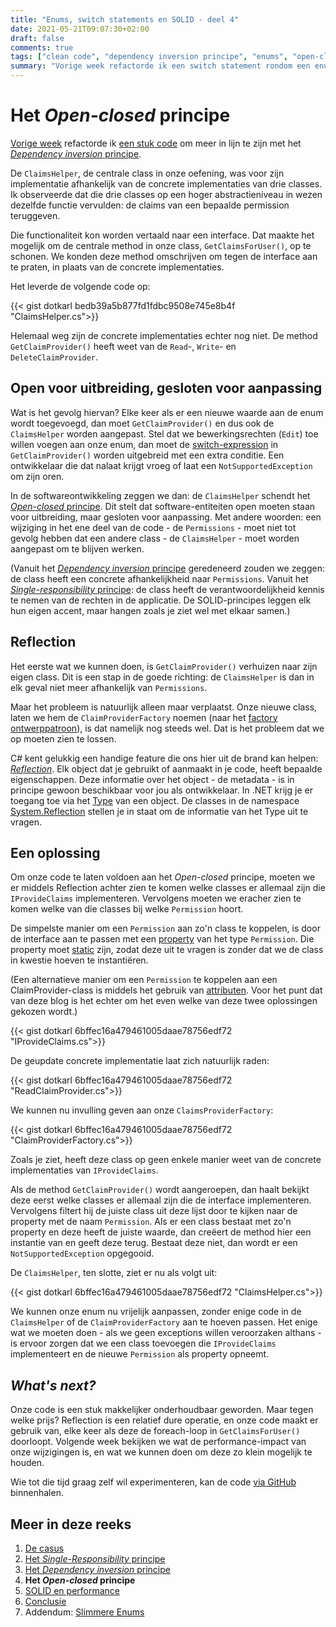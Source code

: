 ```yaml
---
title: "Enums, switch statements en SOLID - deel 4"
date: 2021-05-21T09:07:30+02:00
draft: false
comments: true
tags: ["clean code", "dependency inversion principe", "enums", "open-closed principe", "refactoren", "reflection", "single-responsibility principe", "SOLID", "switch statements"]
summary: "Vorige week refactorde ik een switch statement rondom een enum aan de hand van het *Dependency inversion* principe. Deze week zetten we onze refactorslag voort aan de hand van het de O in SOLID: het *Open-closed* principe. Zo voorkomen we dat we onze code hoeven te herschrijven, elke keer als we onze enum aanpassen."
---
```


# Het *Open-closed* principe


[Vorige week](/blog/21/05/enums-switch-statements-en-solid-3) refactorde ik [een stuk code](https://github.com/notkarlmarx/RefactorExercises/blob/master/RefactorExercises/EnumSwitch/Refactored/V01/ClaimsHelper.cs) om meer in lijn te zijn met het [*Dependency inversion* principe](https://en.wikipedia.org/wiki/Dependency_inversion_principle). 


De `ClaimsHelper`, de centrale class in onze oefening, was voor zijn implementatie afhankelijk van de concrete implementaties van drie classes. Ik observeerde dat die drie classes op een hoger abstractieniveau in wezen dezelfde functie vervulden: de claims van een bepaalde permission teruggeven. 


Die functionaliteit kon worden vertaald naar een interface. Dat maakte het mogelijk om de centrale method in onze class, `GetClaimsForUser()`, op te schonen. We konden deze method omschrijven om tegen de interface aan te praten, in plaats van de concrete implementaties. 


Het leverde de volgende code op:


{{< gist dotkarl bedb39a5b877fd1fdbc9508e745e8b4f "ClaimsHelper.cs">}}


Helemaal weg zijn de concrete implementaties echter nog niet. De method `GetClaimProvider()` heeft weet van de `Read`-, `Write`- en `DeleteClaimProvider`. 


## Open voor uitbreiding, gesloten voor aanpassing


Wat is het gevolg hiervan? Elke keer als er een nieuwe waarde aan de enum wordt toegevoegd, dan moet `GetClaimProvider()` en dus ook de `ClaimsHelper` worden aangepast. Stel dat we bewerkingsrechten (`Edit`) toe willen voegen aan onze enum, dan moet de [switch-expression](https://docs.microsoft.com/en-us/dotnet/csharp/language-reference/operators/switch-expression) in `GetClaimProvider()` worden uitgebreid met een extra conditie. Een ontwikkelaar die dat nalaat krijgt vroeg of laat een `NotSupportedException` om zijn oren.


In de softwareontwikkeling zeggen we dan: de `ClaimsHelper` schendt het [*Open-closed* principe](https://en.wikipedia.org/wiki/Open%E2%80%93closed_principle). Dit stelt dat software-entiteiten open moeten staan voor uitbreiding, maar gesloten voor aanpassing. Met andere woorden: een wijziging in het ene deel van de code - de `Permissions` - moet niet tot gevolg hebben dat een andere class - de `ClaimsHelper` - moet worden aangepast om te blijven werken.


(Vanuit het [*Dependency inversion* principe](/blog/21/05/enums-switch-statements-en-solid-3) geredeneerd zouden we zeggen: de class heeft een concrete afhankelijkheid naar `Permissions`. Vanuit het [*Single-responsibility* principe](/blog/21/05/enums-switch-statements-en-solid-2): de class heeft de verantwoordelijkheid kennis te nemen van de rechten in de applicatie. De SOLID-principes leggen elk hun eigen accent, maar hangen zoals je ziet wel met elkaar samen.)


## Reflection


Het eerste wat we kunnen doen, is `GetClaimProvider()` verhuizen naar zijn eigen class. Dit is een stap in de goede richting: de `ClaimsHelper` is dan in elk geval niet meer afhankelijk van `Permissions`. 


Maar het probleem is natuurlijk alleen maar verplaatst. Onze nieuwe class, laten we hem de `ClaimProviderFactory` noemen (naar het [factory ontwerppatroon](https://en.wikipedia.org/wiki/Factory_method_pattern)), is dat namelijk nog steeds wel. Dat is het probleem dat we op moeten zien te lossen.


C# kent gelukkig een handige feature die ons hier uit de brand kan helpen: [*Reflection*](https://docs.microsoft.com/en-us/dotnet/csharp/programming-guide/concepts/reflection). Elk object dat je gebruikt of aanmaakt in je code, heeft bepaalde eigenschappen. Deze informatie over het object - de metadata - is in principe gewoon beschikbaar voor jou als ontwikkelaar. In .NET krijg je er toegang toe via het [Type](https://docs.microsoft.com/en-us/dotnet/api/system.type?view=net-5.0) van een object. De classes in de namespace [System.Reflection](https://docs.microsoft.com/en-us/dotnet/api/system.reflection?view=net-5.0) stellen je in staat om de informatie van het Type uit te vragen.


## Een oplossing


Om onze code te laten voldoen aan het *Open-closed* principe, moeten we er middels Reflection achter zien te komen welke classes er allemaal zijn die `IProvideClaims` implementeren. Vervolgens moeten we eracher zien te komen welke van die classes bij welke `Permission` hoort.


De simpelste manier om een `Permission` aan zo'n class te koppelen, is door de interface aan te passen met een [property](https://docs.microsoft.com/en-us/dotnet/csharp/programming-guide/classes-and-structs/properties) van het type `Permission`. Die property moet [static](https://docs.microsoft.com/en-us/dotnet/csharp/language-reference/keywords/static) zijn, zodat deze uit te vragen is zonder dat we de class in kwestie hoeven te instantiëren.


(Een alternatieve manier om een `Permission` te koppelen aan een ClaimProvider-class is middels het gebruik van [attributen](https://docs.microsoft.com/en-us/dotnet/csharp/programming-guide/concepts/attributes/). Voor het punt dat van deze blog is het echter om het even welke van deze twee oplossingen gekozen wordt.)


{{< gist dotkarl 6bffec16a479461005daae78756edf72 "IProvideClaims.cs">}}


De geupdate concrete implementatie laat zich natuurlijk raden:


{{< gist dotkarl 6bffec16a479461005daae78756edf72 "ReadClaimProvider.cs">}}


We kunnen nu invulling geven aan onze `ClaimsProviderFactory`:


{{< gist dotkarl 6bffec16a479461005daae78756edf72 "ClaimProviderFactory.cs">}}


Zoals je ziet, heeft deze class op geen enkele manier weet van de concrete implementaties van `IProvideClaims`. 


Als de method `GetClaimProvider()` wordt aangeroepen, dan haalt bekijkt deze eerst welke classes er allemaal zijn die de interface implementeren. Vervolgens filtert hij de juiste class uit deze lijst door te kijken naar de property met de naam `Permission`. Als er een class bestaat met zo'n property en deze heeft de juiste waarde, dan creëert de method hier een instantie van en geeft deze terug. Bestaat deze niet, dan wordt er een `NotSupportedException` opgegooid.


De `ClaimsHelper`, ten slotte, ziet er nu als volgt uit:


{{< gist dotkarl 6bffec16a479461005daae78756edf72 "ClaimsHelper.cs">}}


We kunnen onze enum nu vrijelijk aanpassen, zonder enige code in de `ClaimsHelper` of de `ClaimProviderFactory` aan te hoeven passen. Het enige wat we moeten doen - als we geen exceptions willen veroorzaken althans - is ervoor zorgen dat we een class toevoegen die `IProvideClaims` implementeert en de nieuwe `Permission` als property opneemt. 


## *What's next?*


Onze code is een stuk makkelijker onderhoudbaar geworden. Maar tegen welke prijs? Reflection is een relatief dure operatie, en onze code maakt er gebruik van, elke keer als deze de foreach-loop in `GetClaimsForUser()` doorloopt. Volgende week bekijken we wat de performance-impact van onze wijzigingen is, en wat we kunnen doen om deze zo klein mogelijk te houden.


Wie tot die tijd graag zelf wil experimenteren, kan de code [via GitHub](https://github.com/notkarlmarx/RefactorExercises/tree/master/RefactorExercises/EnumSwitch/Refactored/V03) binnenhalen.


## Meer in deze reeks

1. [De casus](/blog/21/04/enums-switch-statements-en-solid-1)
2. [Het *Single-Responsibility* principe](/blog/21/05/enums-switch-statements-en-solid-2)
3. [Het *Dependency inversion* principe](/blog/21/05/enums-switch-statements-en-solid-3)
4. **Het *Open-closed* principe**
5. [SOLID en performance](/blog/21/05/enums-switch-statements-en-solid-5)
6. [Conclusie](/blog/21/06/enums-switch-statements-en-solid-6)
7. Addendum: [Slimmere Enums](/blog/22/03/enums-switch-statements-en-solid-7/)
